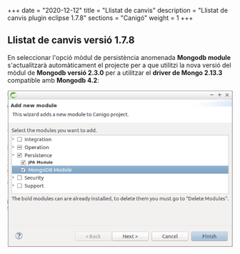 +++
date        = "2020-12-12"
title       = "Llistat de canvis"
description = "Llistat de canvis plugin eclipse 1.7.8"
sections    = "Canigó"
weight		= 1
+++

## Llistat de canvis versió 1.7.8

En seleccionar l'opció mòdul de persistència anomenada **Mongodb module** s'actualitzarà automàticament el projecte
per a que utilitzi la nova versió del mòdul de **Mongodb versió 2.3.0** per a utilitzar el **driver de Mongo 2.13.3** compatible amb **Mongodb 4.2**:

![](/images/news/Plugin_1.7.8_add_mongodb_module.png)